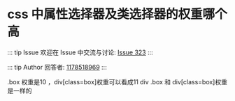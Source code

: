 #  css 中属性选择器及类选择器的权重哪个高



::: tip Issue 
 欢迎在 Issue 中交流与讨论: [Issue 323](https://github.com/shfshanyue/Daily-Question/issues/323) 
:::

::: tip Author 
回答者: [1178518969](https://github.com/1178518969) 
:::

.box  权重是10  ，div[class=box]权重可以看成11
div .box 和 div[class=box]权重是一样的